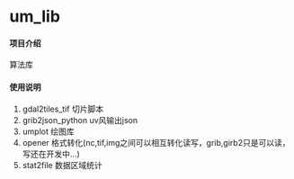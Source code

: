 # um_lib

#### 项目介绍
算法库

#### 使用说明

1. gdal2tiles_tif 切片脚本
2. grib2json_python uv风输出json
3. umplot 绘图库
4. opener 格式转化(nc,tif,img之间可以相互转化读写，grib,girb2只是可以读，写还在开发中...)
5. stat2file 数据区域统计


